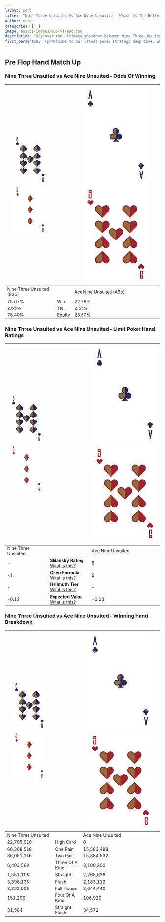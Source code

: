 ```yaml
---
layout: post
title:  "Nine Three Unsuited Vs Ace Nine Unsuited | Which Is The Better Hand In Poker? A Complete Guide"
author: reece
categories: [  ]
image: assets/images/93o-vs-a9o.jpg
description: "Discover the ultimate showdown between Nine Three Unsuited and Ace Nine Unsuited in poker! Uncover the odds, strategies, and scenarios where one hand triumphs over the other. Get ready to up your poker game with this thrilling analysis."
first_paragraph: "<p>Welcome to our latest poker strategy deep dive, where we're pitting two distinct hands against each other in a high-stakes showdown: Nine Three Unsuited vs Ace Nine Unsuited.</p><p>In the dynamic world of poker, every decision counts, and knowing which hand holds the upper hand is key to your success at the table.</p><p>In this article, we'll dissect these two hands, explore the scenarios where one dominates the other, and equip you with the knowledge to make strategic choices that can tip the odds in your favor.</p><p>Get ready to unravel the intriguing dynamics of these poker hands and elevate your game to new heights.</p>"
---
```




[comment]: # (sp0)

## Pre Flop Hand Match Up

<div class="table hand-ratings" markdown="1"> 



### Nine Three Unsuited vs Ace Nine Unsuited - Odds Of Winning


    
| ![image info](assets/images/hand1/9.png) ![image info](assets/images/hand1/3o.png) |  | ![image info](assets/images/hand2/A.png) ![image info](assets/images/hand2/9o.png) |
| -------- | -------- | -------- |
| Nine Three Unsuited (93o) |  | Ace Nine Unsuited (A9o) |
| 75.07% | Win | 22.28% |
| 2.65% | Tie | 2.65% |
| 76.40% | Equity | 23.60% |




[comment]: # (sp1)



### Nine Three Unsuited vs Ace Nine Unsuited - Limit Poker Hand Ratings


    
| ![image info](assets/images/hand1/9.png) ![image info](assets/images/hand1/3o.png) |  | ![image info](assets/images/hand2/A.png) ![image info](assets/images/hand2/9o.png) |
| -------- | -------- | -------- |
| Nine Three Unsuited |  | Ace Nine Unsuited |
| - | **Sklansky Rating** [What is this?](/sklansky-rating-explained) | 8 |
| -1 | **Chen Formula** [What is this?](/chen-formula-explained) | 5 |
| - | **Hellmuth Tier** [What is this?](/Hellmuth-tier-explained) | - |
| -0.12 | **Expected Value** [What is this?](/expected-value-explained) | -0.03 |




[comment]: # (sp2)



### Nine Three Unsuited vs Ace Nine Unsuited - Winning Hand Breakdown


    
| ![image info](assets/images/hand1/9.png) ![image info](assets/images/hand1/3o.png) |  | ![image info](assets/images/hand2/A.png) ![image info](assets/images/hand2/9o.png) |
| -------- | -------- | -------- |
| Nine Three Unsuited |  | Ace Nine Unsuited |
| 22,705,920 | High Card | 0 |
| 66,308,568 | One Pair | 15,583,488 |
| 36,051,156 | Two Pair | 15,884,532 |
| 6,403,560 | Three Of A Kind | 3,100,200 |
| 1,551,108 | Straight | 2,265,636 |
| 3,398,136 | Flush | 2,183,112 |
| 2,233,008 | Full House | 2,044,440 |
| 151,200 | Four Of A Kind | 106,920 |
| 31,584 | Straight Flush | 34,572 |




[comment]: # (sp3)



</div>

[comment]: # (sp4)



[comment]: # (sp5)

